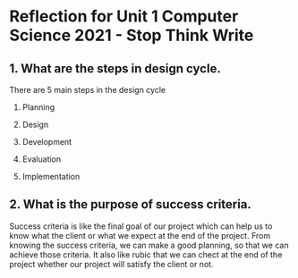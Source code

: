 # Reflection for Unit 1 Computer Science 2021 - Stop Think Write
## 1. What are the steps in design cycle.

 There are 5 main steps in the design cycle

 1. Planning 

 2. Design

 3. Development

 4. Evaluation

 5. Implementation

## 2. What is the purpose of  success criteria.
Success criteria is like the final goal of our project which can help us to know what the client or what we expect at the end of the project. From knowing the success criteria, we can make a good planning, so that we can achieve those criteria. It also like rubic that we can chect at the end of the project whether our project will satisfy the client or not.
